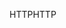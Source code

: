 <span data-ttu-id="dfb36-101">HTTP</span><span class="sxs-lookup"><span data-stu-id="dfb36-101">HTTP</span></span>